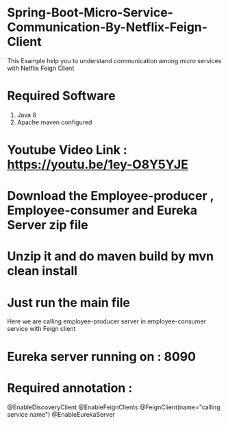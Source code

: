 # Spring-Boot-Micro-Service-Communication-By-Netflix-Feign-Client
This Example help you to understand communication among micro services with Netflix Feign Client
# Required Software 
1. Java 8 
2. Apache maven configured

# Youtube Video Link : https://youtu.be/1ey-O8Y5YJE

# Download the Employee-producer , Employee-consumer and Eureka Server zip file
# Unzip it and do maven build by mvn clean install
# Just run the main file

Here we are calling employee-producer server in employee-consumer service with Feign client

# Eureka server running on : 8090

# Required annotation : 
@EnableDiscoveryClient
@EnableFeignClients
@FeignClient(name="calling service name")
@EnableEurekaServer



